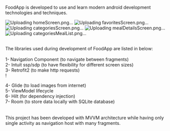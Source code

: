 FoodApp is developed to use and learn modern android development technologies and techniques. <br />


![Uploading homeScreen.png…]()
![Uploading favoritesScreen.png…]()
![Uploading categoriesScreen.png…]()
![Uploading mealDetailsScreen.png…]()
![Uploading categoriesMealList.png…]()

<br />
The libraries used during development of FoodApp are listed in below:<br />
<br />
1- Navigation Component (to navigate between fragments)<br />
2- Intuit ssp/sdp       (to have flexibility for different screen sizes)<br />
3- Retrofit2            (to make http requests)<br />!

4- Glide                (to load images from internet)<br />
5- ViewModel lifecycle    <br />
6- Hilt                 (for dependency injection)<br />
7- Room                 (to store data locally with SQLite database)<br />
<br />
<br />
This project has been developed with MVVM architecture while having only single activity as navigation host with many fragments.<br />
